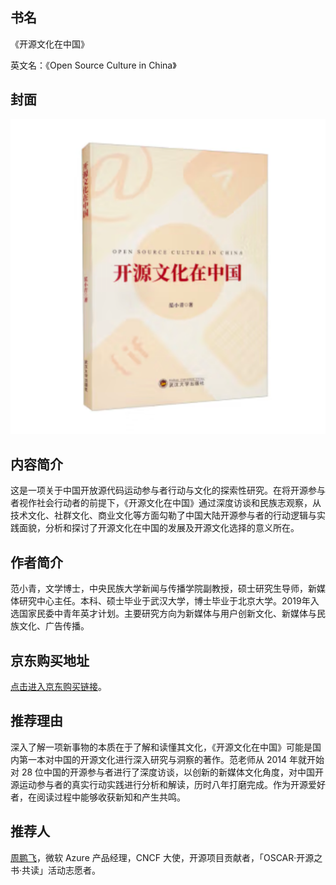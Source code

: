 ##  书名

《开源文化在中国》

英文名：《Open Source Culture in China》

## 封面

![](./face-image/open-source-culture-in-china.png)

## 内容简介

这是一项关于中国开放源代码运动参与者行动与文化的探索性研究。在将开源参与者视作社会行动者的前提下，《开源文化在中国》通过深度访谈和民族志观察，从技术文化、社群文化、商业文化等方面勾勒了中国大陆开源参与者的行动逻辑与实践面貌，分析和探讨了开源文化在中国的发展及开源文化选择的意义所在。

## 作者简介

范小青，文学博士，中央民族大学新闻与传播学院副教授，硕士研究生导师，新媒体研究中心主任。本科、硕士毕业于武汉大学，博士毕业于北京大学。2019年入选国家民委中青年英才计划。主要研究方向为新媒体与用户创新文化、新媒体与民族文化、广告传播。

## 京东购买地址

[点击进入京东购买链接](https://item.jd.com/13262911.html)。

## 推荐理由

深入了解一项新事物的本质在于了解和读懂其文化，《开源文化在中国》可能是国内第一本对中国的开源文化进行深入研究与洞察的著作。范老师从 2014 年就开始对 28 位中国的开源参与者进行了深度访谈，以创新的新媒体文化角度，对中国开源运动参与者的真实行动实践进行分析和解读，历时八年打磨完成。作为开源爱好者，在阅读过程中能够收获新知和产生共鸣。

## 推荐人

[周鹏飞](https://github.com/feynmanzhou)，微软 Azure 产品经理，CNCF 大使，开源项目贡献者，「OSCAR·开源之书·共读」活动志愿者。
